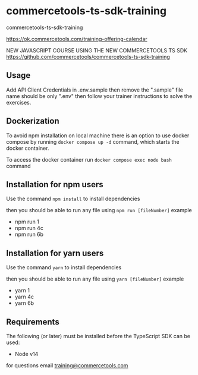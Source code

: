 # commercetools-ts-sdk-training

commercetools-ts-sdk-training

https://ok.commercetools.com/training-offering-calendar

NEW JAVASCRIPT COURSE USING THE NEW COMMERCETOOLS TS SDK
https://github.com/commercetools/commercetools-ts-sdk-training

## Usage

Add API Client Credentials in .env.sample then remove the ".sample" file name should be only ".env"
then follow your trainer instructions to solve the exercises.

## Dockerization

To avoid npm installation on local machine there is an option to use docker compose by 
running `docker compose up -d` command, which starts the docker container.

To access the docker container run `docker compose exec node bash` command

## Installation for npm users

Use the command `npm install` to install dependencies

then you should be able to run any file using `npm run [fileNumber]`
example

- npm run 1
- npm run 4c
- npm run 6b

## Installation for yarn users

Use the command `yarn` to install dependencies

then you should be able to run any file using `yarn [fileNumber]`
example

- yarn 1
- yarn 4c
- yarn 6b

## Requirements

The following (or later) must be installed before the TypeScript SDK can be used:

- Node v14

for questions email training@commercetools.com
